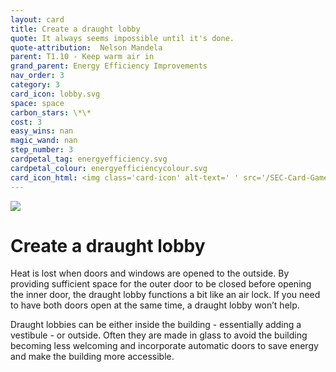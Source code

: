 ```yaml
---
layout: card
title: Create a draught lobby
quote: It always seems impossible until it's done.
quote-attribution:  Nelson Mandela
parent: T1.10 - Keep warm air in
grand_parent: Energy Efficiency Improvements 
nav_order: 3
category: 3
card_icon: lobby.svg
space: space
carbon_stars: \*\*
cost: 3
easy_wins: nan
magic_wand: nan
step_number: 3
cardpetal_tag: energyefficiency.svg
cardpetal_colour: energyefficiencycolour.svg
card_icon_html: <img class='card-icon' alt-text=' ' src='/SEC-Card-Game/graphics/card_icons/lobby.svg'>
---
```


<img class='card-icon' alt-text=' ' src='/SEC-Card-Game/graphics/card_icons/lobby.svg'>
<h1>Create a draught lobby</h1>

<p>Heat is lost when doors and windows are opened to the outside. By providing sufficient space for the outer door to be closed before opening the inner door, the draught lobby functions a bit like an air lock. If you need to have both doors open at the same time, a draught lobby won’t help.</p><p>Draught lobbies can be either inside the building - essentially adding a vestibule - or outside. Often they are made in glass to avoid the building becoming less welcoming and incorporate automatic doors to save energy and make the building more accessible.</p> 

